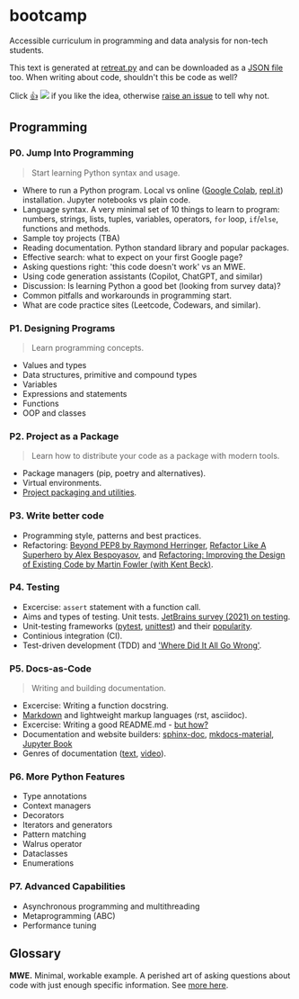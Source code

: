 # bootcamp
Accessible curriculum in programming and data analysis for non-tech students.

This text is generated at [retreat.py](retreat.py) and can be downloaded as a [JSON file](programming.json) too.
When writing about code, shouldn't this be code as well?  

Click [👍](https://poll.fizzy.wtf/vote?epogrebnyak.bootcamp.like=yes)
![](https://poll.fizzy.wtf/count?epogrebnyak.bootcamp.like=yes) if you like the idea,
otherwise [raise an issue](https://github.com/epogrebnyak/bootcamp/issues) to tell why not.


## Programming

### P0. Jump Into Programming
> Start learning Python syntax and usage.

* Where to run a Python program. Local vs online ([Google Colab](https://colab.research.google.com/), [repl.it](https://replit.com/)) installation. Jupyter notebooks vs plain code.
* Language syntax. A very minimal set of 10 things to learn to program: numbers, strings, lists, tuples, variables, operators, `for` loop, `if`/`else`, functions and methods.
* Sample toy projects (TBA)
* Reading documentation. Python standard library and popular packages.
* Effective search: what to expect on your first Google page?
* Asking questions right: 'this code doesn't work' vs an MWE.
* Using code generation assistants (Copilot, ChatGPT, and similar)
* Discussion: Is learning Python a good bet (looking from survey data)?
* Common pitfalls and workarounds in programming start.
* What are code practice sites (Leetcode, Codewars, and similar).


### P1. Designing Programs
> Learn programming concepts.

* Values and types
* Data structures, primitive and compound types
* Variables
* Expressions and statements
* Functions
* OOP and classes


### P2. Project as a Package
> Learn how to distribute your code as a package with modern tools.

* Package managers (pip, poetry and alternatives).
* Virtual environments.
* [Project packaging and utilities](https://cjolowicz.github.io/posts/hypermodern-python-01-setup/).


### P3. Write better code

* Programming style, patterns and best practices.
* Refactoring: [Beyond PEP8 by Raymond Herringer](https://www.youtube.com/watch?v=wf-BqAjZb8M), [Refactor Like A Superhero by Alex Bespoyasov](https://github.com/bespoyasov/refactor-like-a-superhero), and [Refactoring: Improving the Design of Existing Code by Martin Fowler (with Kent Beck)](https://martinfowler.com/books/refactoring.html).


### P4. Testing

* Excercise: `assert` statement with a function call.
* Aims and types of testing. Unit tests. [JetBrains survey (2021) on testing](https://www.jetbrains.com/lp/devecosystem-2021/testing/).
* Unit-testing frameworks ([pytest](https://docs.pytest.org/en/7.1.x/getting-started.html#create-your-first-test), [unittest](https://docs.python.org/3/library/unittest.html)) and their [popularity](https://lp.jetbrains.com/python-developers-survey-2021/#FrameworksLibraries).
* Continious integration (CI).
* Test-driven development (TDD) and ['Where Did It All Go Wrong'](https://www.youtube.com/watch?v=EZ05e7EMOLM).


### P5. Docs-as-Code
> Writing and building documentation.

* Excercise: Writing a function docstring.
* [Markdown](https://docs.github.com/en/get-started/writing-on-github/getting-started-with-writing-and-formatting-on-github/basic-writing-and-formatting-syntax) and lightweight markup languages (rst, asciidoc).
* Excercise: Writing a good README.md - [but how?](https://github.com/matiassingers/awesome-readme#articles)
* Documentation and website builders: [sphinx-doc](https://www.sphinx-doc.org/en/master/), [mkdocs-material](https://squidfunk.github.io/mkdocs-material/), [Jupyter Book](https://jupyterbook.org/en/stable/intro.html)
* Genres of documentation ([text](https://documentation.divio.com/), [video](https://www.writethedocs.org/videos/eu/2017/the-four-kinds-of-documentation-and-why-you-need-to-understand-what-they-are-daniele-procida/)).


### P6. More Python Features

* Type annotations
* Context managers
* Decorators
* Iterators and generators
* Pattern matching
* Walrus operator
* Dataclasses
* Enumerations


### P7. Advanced Capabilities

* Asynchronous programming and multithreading
* Metaprogramming (ABC)
* Performance tuning


## Glossary

**MWE.** Minimal, workable example. A perished art of asking questions about code with just enough specific information. See [more here](https://stackoverflow.com/help/minimal-reproducible-example).
